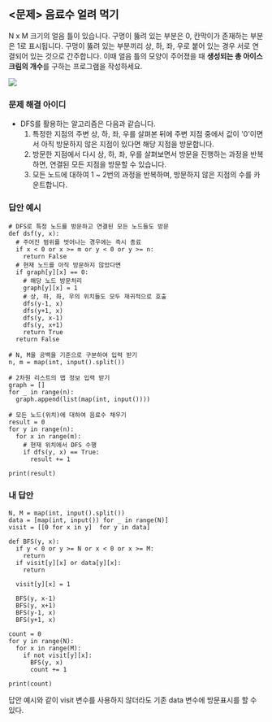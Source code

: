 ## <문제> 음료수 얼려 먹기
N x M 크기의 얼음 틀이 있습니다. 구멍이 뚫려 있는 부분은 0, 칸막이가 존재하는 부분은 1로 표시됩니다. 
구멍이 뚫려 있는 부분끼리 상, 하, 좌, 우로 붙어 있는 경우 서로 연결되어 있는 것으로 간주합니다. 
이때 얼음 틀의 모양이 주어졌을 때 **생성되는 총 아이스크림의 개수**를 구하는 프로그램을 작성하세요.

<img src=https://user-images.githubusercontent.com/62216628/161420890-1d7c3444-f0a3-4bba-aa01-a2cb3b6c2ca8.png witdh=400px></img>

### 문제 해결 아이디
- DFS를 활용하는 알고리즘은 다음과 같습니다.
  1. 특정한 지점의 주변 상, 하, 좌, 우를 살펴본 뒤에 주변 지점 중에서 값이 '0'이면서 아직 방문하지 않은 지점이 있다면 해당 지점을 방문합니다.
  2. 방문한 지점에서 다시 상, 하, 좌, 우를 살펴보면서 방문을 진행하는 과정을 반복하면, 연결된 모든 지점을 방문할 수 있습니다.
  3. 모든 노드에 대하여 1 ~ 2번의 과정을 반복하며, 방문하지 않은 지점의 수를 카운트합니다.

### 답안 예시
```
# DFS로 특정 노드를 방문하고 연결된 모든 노드들도 방문
def dsf(y, x):
  # 주어진 범위를 벗어나는 경우에는 즉시 종료
  if x < 0 or x >= m or y < 0 or y >= n:
    return False
  # 현재 노드를 아직 방문하지 않았다면
  if graph[y][x] == 0:
    # 해당 노드 방문처리
    graph[y][x] = 1
    # 상, 하, 좌, 우의 위치들도 모두 재귀적으로 호출
    dfs(y-1, x)
    dfs(y+1, x)
    dfs(y, x-1)
    dfs(y, x+1)
    return True
  return False
  
# N, M을 공백을 기준으로 구분하여 입력 받기
n, m = map(int, input().split())

# 2차원 리스트의 맵 정보 입력 받기
graph = []
for _ in range(n):
  graph.append(list(map(int, input())))
  
# 모든 노드(위치)에 대하여 음료수 채우기
result = 0
for y in range(n):
  for x in range(m):
    # 현재 위치에서 DFS 수행
    if dfs(y, x) == True:
      result += 1

print(result)
```

### 내 답안
```
N, M = map(int, input().split())
data = [map(int, input()) for _ in range(N)]
visit = [[0 for x in y]  for y in data]

def BFS(y, x):
  if y < 0 or y >= N or x < 0 or x >= M:
    return
  if visit[y][x] or data[y][x]:
    return
  
  visit[y][x] = 1
  
  BFS(y, x-1)
  BFS(y, x+1)
  BFS(y-1, x)
  BFS(y+1, x)

count = 0
for y in range(N):
  for x in range(M):
    if not visit[y][x]:
      BFS(y, x)
      count += 1

print(count)
```
답안 예시와 같이 visit 변수를 사용하지 않더라도 기존 data 변수에 방문표시를 할 수 있다.

